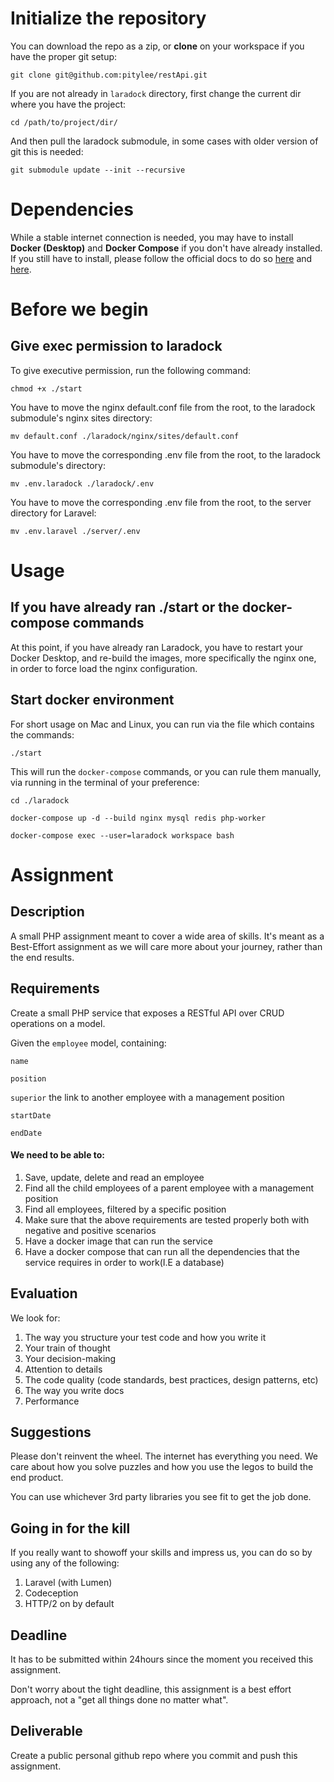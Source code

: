 # Initialize the repository

You can download the repo as a zip, or **clone** on your workspace if you have the proper git setup:

```
git clone git@github.com:pitylee/restApi.git
```

If you are not already in `laradock` directory, first change the current dir where you have the project:

```
cd /path/to/project/dir/
```

And then pull the laradock submodule, in some cases with older version of git this is needed:

```
git submodule update --init --recursive
```

# Dependencies

While a stable internet connection is needed, you may have to install **Docker (Desktop)** and **Docker Compose** if you don't have already installed.
If you still have to install, please follow the official docs to do so [here](https://docs.docker.com/desktop/#download-and-install) and [here](https://docs.docker.com/compose/install/).

# Before we begin

## Give exec permission to laradock

To give executive permission, run the following command:

```
chmod +x ./start
```

You have to move the nginx default.conf file from the root, to the laradock submodule's nginx sites directory:
```
mv default.conf ./laradock/nginx/sites/default.conf
```

You have to move the corresponding .env file from the root, to the laradock submodule's directory:
```
mv .env.laradock ./laradock/.env
```

You have to move the corresponding .env file from the root, to the server directory for Laravel:
```
mv .env.laravel ./server/.env
```


# Usage

## If you have already ran ./start or the docker-compose commands

At this point, if you have already ran Laradock, you have to restart your Docker Desktop, and re-build the images, more specifically the nginx one, in order to force load the nginx configuration.

## Start docker environment

For short usage on Mac and Linux, you can run via the file which contains the commands:

```
./start 
```

This will run the `docker-compose` commands, or you can rule them manually, via running in the terminal of your preference:

```
cd ./laradock

docker-compose up -d --build nginx mysql redis php-worker

docker-compose exec --user=laradock workspace bash
```



# Assignment

## Description
A small PHP assignment meant to cover a wide area of skills. It's meant as a Best-Effort assignment as we will care more about your journey, rather than the end results.

## Requirements

Create a small PHP service that exposes a RESTful API over CRUD operations on a model.

Given the `employee` model, containing:

`name`

`position`

`superior` the link to another employee with a management position

`startDate`

`endDate`

#### We need to be able to:

1. Save, update, delete and read an employee
2. Find all the child employees of a parent employee with a management position
3. Find all employees, filtered by a specific position
4. Make sure that the above requirements are tested properly both with negative and positive scenarios
5. Have a docker image that can run the service
6. Have a docker compose that can run all the dependencies that the service requires in order to work(I.E a database)

## Evaluation

We look for:
1. The way you structure your test code and how you write it
2. Your train of thought
3. Your decision-making
3. Attention to details
4. The code quality (code standards, best practices, design patterns, etc)
5. The way you write docs
6. Performance

## Suggestions

Please don't reinvent the wheel. The internet has everything you need. We care about how you solve puzzles and how you
use the legos to build the end product.

You can use whichever 3rd party libraries you see fit to get the job done.

## Going in for the kill

If you really want to showoff your skills and impress us, you can do so by using any of the following:

1. Laravel (with Lumen)
2. Codeception
3. HTTP/2 on by default

## Deadline

It has to be submitted within 24hours since the moment you received this assignment.

Don't worry about the tight deadline, this assignment is a best effort approach, not a "get all things done no matter
what".

## Deliverable

Create a public personal github repo where you commit and push this assignment.